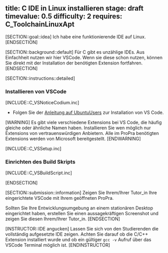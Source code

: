 title: C IDE in Linux installieren
stage: draft
timevalue: 0.5
difficulty: 2
requires: C_ToolchainLinuxApt
---
[SECTION::goal::idea]
Ich habe eine funktionierende IDE auf Linux.
[ENDSECTION]

[SECTION::background::default]
Für C gibt es unzählige IDEs.
Aus Einfachheit nutzen wir hier VSCode.
Wenn sie diese schon nutzen, können Sie direkt mit der Installation der
benötigten Extension fortfahren.
[ENDSECTION]

[SECTION::instructions::detailed]

### Installieren von VSCode

[INCLUDE::C_VSNoticeCodium.inc]

- Folgen Sie der
  [Anleitung auf UbuntuUsers](https://wiki.ubuntuusers.de/Visual_Studio_Code/)
  zur Installation von VS Code.

[WARNING]
Es gibt viele verschiedene Extensions bei VS Code, die häufig gleiche oder
ähnliche Namen haben.
Installieren Sie wen möglich nur Extensions von vertrauenswürdigen Anbietern.
Alle im ProPra benötigten Extensions werden von Microsoft bereitgestellt.
[ENDWARNING]

[INCLUDE::C_VSSetup.inc]

### Einrichten des Build Skripts

[INCLUDE::C_VSBuildScript.inc]

[ENDSECTION]

[SECTION::submission::information]
Zeigen Sie Ihrem/Ihrer Tutor_in Ihre eingerichtete VSCode mit Ihrem geöffneten
ProPra.

Sollten Sie Ihre Entwicklungsumgebung an einem stationären Desktop eingerichtet
haben, erstellen Sie einen aussagekräftigen Screenshot und zeigen Sie diesen
Ihrem/Ihrer Tutor_in.
[ENDSECTION]

[INSTRUCTOR::IDE angucken]
Lassen Sie sich von den Studierenden die vollständig aufgesetzte IDE zeigen.
Achten Sie darauf ob die C/C++ Extension installiert wurde und ob ein gültiger
`gcc -v` Aufruf über das VSCode Terminal möglich ist.
[ENDINSTRUCTOR]

